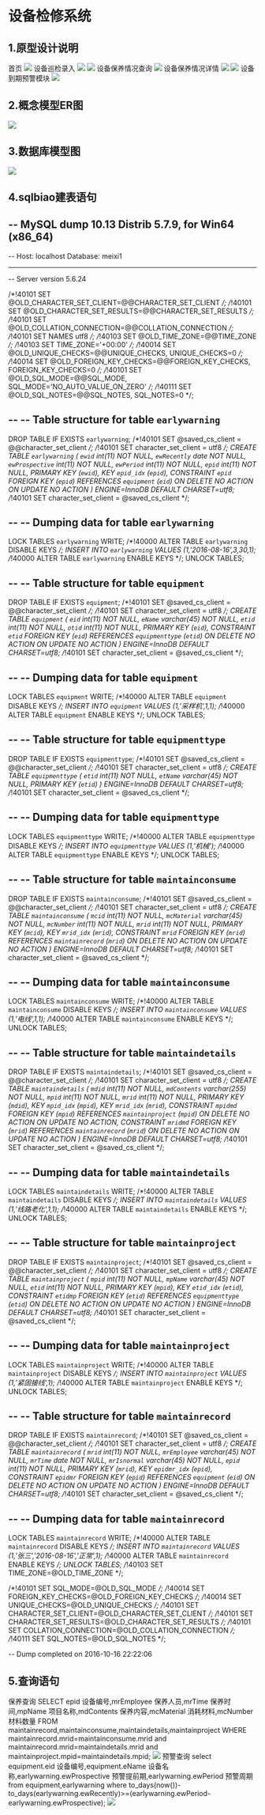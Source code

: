 # 设备检修系统
## 1.原型设计说明
首页
![](images/主页.jpg)
设备巡检录入
![](images/设备巡检录入.jpg)
![](images/设备巡检录入1.jpg)
设备保养情况查询
![](images/设备保养情况查询.jpg)
设备保养情况详情
![](images/设备保养情况详情.jpg)
![](images/设备保养详情1.jpg)
设备到期预警模块
![](images/设备到期预警模块.jpg)
## 2.概念模型ER图
![](er模型图.jpg)
## 3.数据库模型图
![](数据库模型.jpg)
## 4.sqlbiao建表语句
-- MySQL dump 10.13  Distrib 5.7.9, for Win64 (x86_64)
--
-- Host: localhost    Database: meixi1
-- ------------------------------------------------------
-- Server version	5.6.24

/*!40101 SET @OLD_CHARACTER_SET_CLIENT=@@CHARACTER_SET_CLIENT */;
/*!40101 SET @OLD_CHARACTER_SET_RESULTS=@@CHARACTER_SET_RESULTS */;
/*!40101 SET @OLD_COLLATION_CONNECTION=@@COLLATION_CONNECTION */;
/*!40101 SET NAMES utf8 */;
/*!40103 SET @OLD_TIME_ZONE=@@TIME_ZONE */;
/*!40103 SET TIME_ZONE='+00:00' */;
/*!40014 SET @OLD_UNIQUE_CHECKS=@@UNIQUE_CHECKS, UNIQUE_CHECKS=0 */;
/*!40014 SET @OLD_FOREIGN_KEY_CHECKS=@@FOREIGN_KEY_CHECKS, FOREIGN_KEY_CHECKS=0 */;
/*!40101 SET @OLD_SQL_MODE=@@SQL_MODE, SQL_MODE='NO_AUTO_VALUE_ON_ZERO' */;
/*!40111 SET @OLD_SQL_NOTES=@@SQL_NOTES, SQL_NOTES=0 */;

--
-- Table structure for table `earlywarning`
--

DROP TABLE IF EXISTS `earlywarning`;
/*!40101 SET @saved_cs_client     = @@character_set_client */;
/*!40101 SET character_set_client = utf8 */;
CREATE TABLE `earlywarning` (
  `ewid` int(11) NOT NULL,
  `ewRecently` date NOT NULL,
  `ewProspective` int(11) NOT NULL,
  `ewPeriod` int(11) NOT NULL,
  `epid` int(11) NOT NULL,
  PRIMARY KEY (`ewid`),
  KEY `epid_idx` (`epid`),
  CONSTRAINT `epid` FOREIGN KEY (`epid`) REFERENCES `equipment` (`eid`) ON DELETE NO ACTION ON UPDATE NO ACTION
) ENGINE=InnoDB DEFAULT CHARSET=utf8;
/*!40101 SET character_set_client = @saved_cs_client */;

--
-- Dumping data for table `earlywarning`
--

LOCK TABLES `earlywarning` WRITE;
/*!40000 ALTER TABLE `earlywarning` DISABLE KEYS */;
INSERT INTO `earlywarning` VALUES (1,'2016-08-16',3,30,1);
/*!40000 ALTER TABLE `earlywarning` ENABLE KEYS */;
UNLOCK TABLES;

--
-- Table structure for table `equipment`
--

DROP TABLE IF EXISTS `equipment`;
/*!40101 SET @saved_cs_client     = @@character_set_client */;
/*!40101 SET character_set_client = utf8 */;
CREATE TABLE `equipment` (
  `eid` int(11) NOT NULL,
  `eName` varchar(45) NOT NULL,
  `etid` int(11) NOT NULL,
  `otid` int(11) NOT NULL,
  PRIMARY KEY (`eid`),
  CONSTRAINT `etid` FOREIGN KEY (`eid`) REFERENCES `equipmenttype` (`etid`) ON DELETE NO ACTION ON UPDATE NO ACTION
) ENGINE=InnoDB DEFAULT CHARSET=utf8;
/*!40101 SET character_set_client = @saved_cs_client */;

--
-- Dumping data for table `equipment`
--

LOCK TABLES `equipment` WRITE;
/*!40000 ALTER TABLE `equipment` DISABLE KEYS */;
INSERT INTO `equipment` VALUES (1,'采样机',1,1);
/*!40000 ALTER TABLE `equipment` ENABLE KEYS */;
UNLOCK TABLES;

--
-- Table structure for table `equipmenttype`
--

DROP TABLE IF EXISTS `equipmenttype`;
/*!40101 SET @saved_cs_client     = @@character_set_client */;
/*!40101 SET character_set_client = utf8 */;
CREATE TABLE `equipmenttype` (
  `etid` int(11) NOT NULL,
  `etName` varchar(45) NOT NULL,
  PRIMARY KEY (`etid`)
) ENGINE=InnoDB DEFAULT CHARSET=utf8;
/*!40101 SET character_set_client = @saved_cs_client */;

--
-- Dumping data for table `equipmenttype`
--

LOCK TABLES `equipmenttype` WRITE;
/*!40000 ALTER TABLE `equipmenttype` DISABLE KEYS */;
INSERT INTO `equipmenttype` VALUES (1,'机械');
/*!40000 ALTER TABLE `equipmenttype` ENABLE KEYS */;
UNLOCK TABLES;

--
-- Table structure for table `maintainconsume`
--

DROP TABLE IF EXISTS `maintainconsume`;
/*!40101 SET @saved_cs_client     = @@character_set_client */;
/*!40101 SET character_set_client = utf8 */;
CREATE TABLE `maintainconsume` (
  `mcid` int(11) NOT NULL,
  `mcMaterial` varchar(45) NOT NULL,
  `mcNumber` int(11) NOT NULL,
  `mrid` int(11) NOT NULL,
  PRIMARY KEY (`mcid`),
  KEY `mrid_idx` (`mrid`),
  CONSTRAINT `mrid` FOREIGN KEY (`mrid`) REFERENCES `maintainrecord` (`mrid`) ON DELETE NO ACTION ON UPDATE NO ACTION
) ENGINE=InnoDB DEFAULT CHARSET=utf8;
/*!40101 SET character_set_client = @saved_cs_client */;

--
-- Dumping data for table `maintainconsume`
--

LOCK TABLES `maintainconsume` WRITE;
/*!40000 ALTER TABLE `maintainconsume` DISABLE KEYS */;
INSERT INTO `maintainconsume` VALUES (1,'电线',1,1);
/*!40000 ALTER TABLE `maintainconsume` ENABLE KEYS */;
UNLOCK TABLES;

--
-- Table structure for table `maintaindetails`
--

DROP TABLE IF EXISTS `maintaindetails`;
/*!40101 SET @saved_cs_client     = @@character_set_client */;
/*!40101 SET character_set_client = utf8 */;
CREATE TABLE `maintaindetails` (
  `mdid` int(11) NOT NULL,
  `mdContents` varchar(255) NOT NULL,
  `mpid` int(11) NOT NULL,
  `mrid` int(11) NOT NULL,
  PRIMARY KEY (`mdid`),
  KEY `mpid_idx` (`mpid`),
  KEY `mrid_idx` (`mrid`),
  CONSTRAINT `mpidmd` FOREIGN KEY (`mpid`) REFERENCES `maintainproject` (`mpid`) ON DELETE NO ACTION ON UPDATE NO ACTION,
  CONSTRAINT `mridmd` FOREIGN KEY (`mrid`) REFERENCES `maintainrecord` (`mrid`) ON DELETE NO ACTION ON UPDATE NO ACTION
) ENGINE=InnoDB DEFAULT CHARSET=utf8;
/*!40101 SET character_set_client = @saved_cs_client */;

--
-- Dumping data for table `maintaindetails`
--

LOCK TABLES `maintaindetails` WRITE;
/*!40000 ALTER TABLE `maintaindetails` DISABLE KEYS */;
INSERT INTO `maintaindetails` VALUES (1,'线路老化',1,1);
/*!40000 ALTER TABLE `maintaindetails` ENABLE KEYS */;
UNLOCK TABLES;

--
-- Table structure for table `maintainproject`
--

DROP TABLE IF EXISTS `maintainproject`;
/*!40101 SET @saved_cs_client     = @@character_set_client */;
/*!40101 SET character_set_client = utf8 */;
CREATE TABLE `maintainproject` (
  `mpid` int(11) NOT NULL,
  `mpName` varchar(45) NOT NULL,
  `etid` int(11) NOT NULL,
  PRIMARY KEY (`mpid`),
  KEY `etid_idx` (`etid`),
  CONSTRAINT `etidmp` FOREIGN KEY (`etid`) REFERENCES `equipmenttype` (`etid`) ON DELETE NO ACTION ON UPDATE NO ACTION
) ENGINE=InnoDB DEFAULT CHARSET=utf8;
/*!40101 SET character_set_client = @saved_cs_client */;

--
-- Dumping data for table `maintainproject`
--

LOCK TABLES `maintainproject` WRITE;
/*!40000 ALTER TABLE `maintainproject` DISABLE KEYS */;
INSERT INTO `maintainproject` VALUES (1,'紧固接线',1);
/*!40000 ALTER TABLE `maintainproject` ENABLE KEYS */;
UNLOCK TABLES;

--
-- Table structure for table `maintainrecord`
--

DROP TABLE IF EXISTS `maintainrecord`;
/*!40101 SET @saved_cs_client     = @@character_set_client */;
/*!40101 SET character_set_client = utf8 */;
CREATE TABLE `maintainrecord` (
  `mrid` int(11) NOT NULL,
  `mrEmployee` varchar(45) NOT NULL,
  `mrTime` date NOT NULL,
  `mrIsnormal` varchar(45) NOT NULL,
  `epid` int(11) NOT NULL,
  PRIMARY KEY (`mrid`),
  KEY `epidmr_idx` (`epid`),
  CONSTRAINT `epidmr` FOREIGN KEY (`epid`) REFERENCES `equipment` (`eid`) ON DELETE NO ACTION ON UPDATE NO ACTION
) ENGINE=InnoDB DEFAULT CHARSET=utf8;
/*!40101 SET character_set_client = @saved_cs_client */;

--
-- Dumping data for table `maintainrecord`
--

LOCK TABLES `maintainrecord` WRITE;
/*!40000 ALTER TABLE `maintainrecord` DISABLE KEYS */;
INSERT INTO `maintainrecord` VALUES (1,'张三','2016-08-16','正常',1);
/*!40000 ALTER TABLE `maintainrecord` ENABLE KEYS */;
UNLOCK TABLES;
/*!40103 SET TIME_ZONE=@OLD_TIME_ZONE */;

/*!40101 SET SQL_MODE=@OLD_SQL_MODE */;
/*!40014 SET FOREIGN_KEY_CHECKS=@OLD_FOREIGN_KEY_CHECKS */;
/*!40014 SET UNIQUE_CHECKS=@OLD_UNIQUE_CHECKS */;
/*!40101 SET CHARACTER_SET_CLIENT=@OLD_CHARACTER_SET_CLIENT */;
/*!40101 SET CHARACTER_SET_RESULTS=@OLD_CHARACTER_SET_RESULTS */;
/*!40101 SET COLLATION_CONNECTION=@OLD_COLLATION_CONNECTION */;
/*!40111 SET SQL_NOTES=@OLD_SQL_NOTES */;

-- Dump completed on 2016-10-16 22:22:06
## 5.查询语句
保养查询
SELECT epid 设备编号,mrEmployee 保养人员,mrTime 保养时间,mpName 项目名称,mdContents 保养内容,mcMaterial 消耗材料,mcNumber 材料数量 FROM maintainrecord,maintainconsume,maintaindetails,maintainproject WHERE maintainrecord.mrid=maintainconsume.mrid and maintainrecord.mrid=maintaindetails.mrid and maintainproject.mpid=maintaindetails.mpid;
![](images/查询结果.jpg)
预警查询
select equipment.eid 设备编号,equipment.eName 设备名称,earlywarning.ewProspective 预警提前期,earlywarning.ewPeriod 预警周期 
 from equipment,earlywarning 
 where to_days(now())-to_days(earlywarning.ewRecently)>=(earlywarning.ewPeriod-earlywarning.ewProspective);
 ![](images/查询结果1.jpg)
